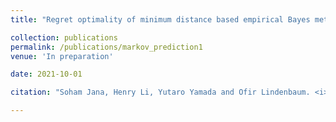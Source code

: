 ```yaml
---
title: "Regret optimality of minimum distance based empirical Bayes methods for the Poisson model"

collection: publications
permalink: /publications/markov_prediction1
venue: 'In preparation'

date: 2021-10-01

citation: "Soham Jana, Henry Li, Yutaro Yamada and Ofir Lindenbaum. <i>Support Recovery with Stochastic Gates: Theory and Application for Linear Models.</i> arXiv preprint arXiv:2110.15960 (2021)."

---
```

